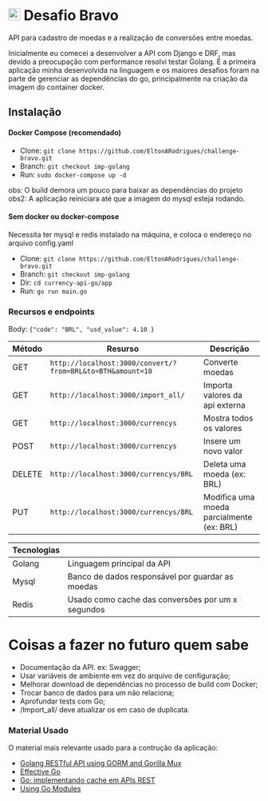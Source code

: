 # <img src="https://avatars1.githubusercontent.com/u/7063040?v=4&s=200.jpg" alt="HU" width="24" /> Desafio Bravo


API para cadastro de moedas e a realização de conversões entre moedas.

Inicialmente eu comecei a desenvolver a API com Django e DRF, mas devido a preocupação com performance resolvi testar Golang. É a primeira aplicação minha desenvolvida na linguagem e os maiores desafios foram na parte de gerenciar as dependências do go, principalmente na criação da imagem do container docker.

## Instalação

#### Docker Compose (recomendado)


- Clone: ` git clone https://github.com/EltonARodrigues/challenge-bravo.git `
- Branch: ` git checkout imp-golang `
- Run: ` sudo docker-compose up -d `

obs: O build demora um pouco para baixar as dependências do projeto
obs2: A aplicação reiniciara até que a imagem do mysql esteja rodando.

#### Sem docker ou docker-compose

Necessita ter mysql e redis instalado na máquina, e coloca o endereço no arquivo config.yaml
- Clone: ` git clone https://github.com/EltonARodrigues/challenge-bravo.git `
- Branch: ` git checkout imp-golang `
- Dir: `cd currency-api-go/app`
- Run: `go run main.go`


### Recursos e endpoints

Body:  `{"code": "BRL", "usd_value": 4.10 }`

| Método | Resurso | Descrição |
| -|- | - |
| GET | `http://localhost:3000/convert/?from=BRL&to=BTH&amount=10` | Converte moedas |
| GET |   `http://localhost:3000/import_all/` | Importa valores da api externa |
| GET |   `http://localhost:3000/currencys` | Mostra todos os valores |
| POST | ` http://localhost:3000/currencys `  | Insere um novo valor |
| DELETE | `http://localhost:3000/currencys/BRL` | Deleta uma moeda (ex: BRL) |
| PUT |   `http://localhost:3000/currencys/BRL` | Modifica uma moeda parcialmente  (ex: BRL) |


| Tecnologias | |
|----|--|
| Golang | Linguagem principal da API |
| Mysql | Banco de dados responsável por guardar as moedas |
| Redis | Usado como cache das conversões por um x segundos|

# Coisas a fazer no futuro quem sabe

- Documentação da API. ex: Swagger;
- Usar variáveis de ambiente em vez do arquivo de configuração;
- Melhorar download de dependências no processo de build com Docker;
- Trocar banco de dados para um não relaciona;
- Aprofundar tests com Go;
- /Import_all/ deve atualizar os em caso de duplicata.

### Material Usado

O material mais relevante usado para a contrução da aplicação:

- [Golang RESTful API using GORM and Gorilla Mux](https://www.golangprograms.com/golang-restful-api-using-grom-and-gorilla-mux.html)
- [Effective Go](https://golang.org/doc/effective_go.html)
- [Go: implementando cache em APIs REST](https://imasters.com.br/back-end/go-implementando-cache-em-apis-rest)
- [Using Go Modules](https://blog.golang.org/using-go-modules)
